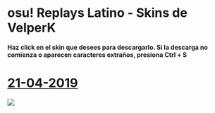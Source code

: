 # osu! Replays Latino - Skins de VelperK
**Haz click en el skin que desees para descargarlo. Si la descarga no comienza o aparecen caracteres extraños, presiona Ctrl + S**
# [21-04-2019](https://github.com/FlyingCat-X/osu-Replays-Latino-Skins/raw/master/VelperK/VelperK%2021-04-19.osk)
![](https://github.com/FlyingCat-X/osu-Replays-Latino-Skins/raw/master/VelperK/Vistas%20previas/VelperK%2021-04-19.jpg)
